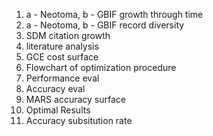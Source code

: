 1. a - Neotoma, b - GBIF growth through time
2. a - Neotoma, b - GBIF record diversity
3. SDM citation growth
4. literature analysis
5. GCE cost surface
6. Flowchart of optimization procedure
7. Performance eval
8. Accuracy eval
9. MARS accuracy surface
10. Optimal Results
11.  Accuracy subsitution rate

